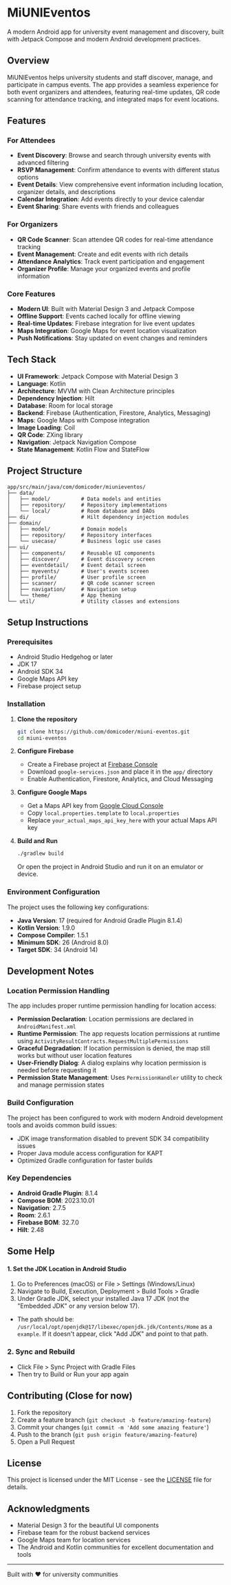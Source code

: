 # MiUNIEventos

A modern Android app for university event management and discovery, built with Jetpack Compose and modern Android development practices.

## Overview

MiUNIEventos helps university students and staff discover, manage, and participate in campus events. The app provides a seamless experience for both event organizers and attendees, featuring real-time updates, QR code scanning for attendance tracking, and integrated maps for event locations.

## Features

### For Attendees

-   **Event Discovery**: Browse and search through university events with advanced filtering
-   **RSVP Management**: Confirm attendance to events with different status options
-   **Event Details**: View comprehensive event information including location, organizer details, and descriptions
-   **Calendar Integration**: Add events directly to your device calendar
-   **Event Sharing**: Share events with friends and colleagues

### For Organizers

-   **QR Code Scanner**: Scan attendee QR codes for real-time attendance tracking
-   **Event Management**: Create and edit events with rich details
-   **Attendance Analytics**: Track event participation and engagement
-   **Organizer Profile**: Manage your organized events and profile information

### Core Features

-   **Modern UI**: Built with Material Design 3 and Jetpack Compose
-   **Offline Support**: Events cached locally for offline viewing
-   **Real-time Updates**: Firebase integration for live event updates
-   **Maps Integration**: Google Maps for event location visualization
-   **Push Notifications**: Stay updated on event changes and reminders

## Tech Stack

-   **UI Framework**: Jetpack Compose with Material Design 3
-   **Language**: Kotlin
-   **Architecture**: MVVM with Clean Architecture principles
-   **Dependency Injection**: Hilt
-   **Database**: Room for local storage
-   **Backend**: Firebase (Authentication, Firestore, Analytics, Messaging)
-   **Maps**: Google Maps with Compose integration
-   **Image Loading**: Coil
-   **QR Code**: ZXing library
-   **Navigation**: Jetpack Navigation Compose
-   **State Management**: Kotlin Flow and StateFlow

## Project Structure

```
app/src/main/java/com/domicoder/miunieventos/
├── data/
│   ├── model/          # Data models and entities
│   ├── repository/     # Repository implementations
│   └── local/          # Room database and DAOs
├── di/                 # Hilt dependency injection modules
├── domain/
│   ├── model/          # Domain models
│   ├── repository/     # Repository interfaces
│   └── usecase/        # Business logic use cases
├── ui/
│   ├── components/     # Reusable UI components
│   ├── discover/       # Event discovery screen
│   ├── eventdetail/    # Event detail screen
│   ├── myevents/       # User's events screen
│   ├── profile/        # User profile screen
│   ├── scanner/        # QR code scanner screen
│   ├── navigation/     # Navigation setup
│   └── theme/          # App theming
└── util/               # Utility classes and extensions
```

## Setup Instructions

### Prerequisites

-   Android Studio Hedgehog or later
-   JDK 17
-   Android SDK 34
-   Google Maps API key
-   Firebase project setup

### Installation

1. **Clone the repository**

    ```bash
    git clone https://github.com/domicoder/miuni-eventos.git
    cd miuni-eventos
    ```

2. **Configure Firebase**

    - Create a Firebase project at [Firebase Console](https://console.firebase.google.com/)
    - Download `google-services.json` and place it in the `app/` directory
    - Enable Authentication, Firestore, Analytics, and Cloud Messaging

3. **Configure Google Maps**

    - Get a Maps API key from [Google Cloud Console](https://console.cloud.google.com/)
    - Copy `local.properties.template` to `local.properties`
    - Replace `your_actual_maps_api_key_here` with your actual Maps API key

4. **Build and Run**

    ```bash
    ./gradlew build
    ```

    Or open the project in Android Studio and run it on an emulator or device.

### Environment Configuration

The project uses the following key configurations:

-   **Java Version**: 17 (required for Android Gradle Plugin 8.1.4)
-   **Kotlin Version**: 1.9.0
-   **Compose Compiler**: 1.5.1
-   **Minimum SDK**: 26 (Android 8.0)
-   **Target SDK**: 34 (Android 14)

## Development Notes

### Location Permission Handling

The app includes proper runtime permission handling for location access:

-   **Permission Declaration**: Location permissions are declared in `AndroidManifest.xml`
-   **Runtime Permission**: The app requests location permissions at runtime using `ActivityResultContracts.RequestMultiplePermissions`
-   **Graceful Degradation**: If location permission is denied, the map still works but without user location features
-   **User-Friendly Dialog**: A dialog explains why location permission is needed before requesting it
-   **Permission State Management**: Uses `PermissionHandler` utility to check and manage permission states

### Build Configuration

The project has been configured to work with modern Android development tools and avoids common build issues:

-   JDK image transformation disabled to prevent SDK 34 compatibility issues
-   Proper Java module access configuration for KAPT
-   Optimized Gradle configuration for faster builds

### Key Dependencies

-   **Android Gradle Plugin**: 8.1.4
-   **Compose BOM**: 2023.10.01
-   **Navigation**: 2.7.5
-   **Room**: 2.6.1
-   **Firebase BOM**: 32.7.0
-   **Hilt**: 2.48

## Some Help

#### 1. Set the JDK Location in Android Studio

1. Go to Preferences (macOS) or File > Settings (Windows/Linux)
2. Navigate to Build, Execution, Deployment > Build Tools > Gradle
3. Under Gradle JDK, select your installed Java 17 JDK (not the "Embedded JDK" or any version below 17).

-   The path should be:
    `/usr/local/opt/openjdk@17/libexec/openjdk.jdk/Contents/Home` as a `example`.
    If it doesn't appear, click "Add JDK" and point to that path.

### 2. Sync and Rebuild

-   Click File > Sync Project with Gradle Files
-   Then try to Build or Run your app again

## Contributing (Close for now)

1. Fork the repository
2. Create a feature branch (`git checkout -b feature/amazing-feature`)
3. Commit your changes (`git commit -m 'Add some amazing feature'`)
4. Push to the branch (`git push origin feature/amazing-feature`)
5. Open a Pull Request

## License

This project is licensed under the MIT License - see the [LICENSE](LICENSE) file for details.

## Acknowledgments

-   Material Design 3 for the beautiful UI components
-   Firebase team for the robust backend services
-   Google Maps team for location services
-   The Android and Kotlin communities for excellent documentation and tools

---

Built with ❤️ for university communities
